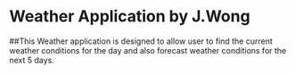 # Weather Application by J.Wong

##This Weather application is designed to allow user to find the current weather conditions for the day and also forecast weather conditions for the next 5 days. 
